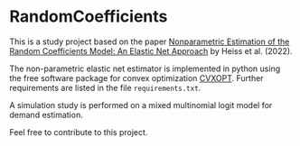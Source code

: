 # RandomCoefficients

This is a study project based on the paper  [Nonparametric Estimation of the Random Coefficients Model: 
An Elastic Net Approach](https://www.sciencedirect.com/science/article/pii/S0304407621000178) by Heiss et al. (2022).

The non-parametric elastic net estimator is implemented in python using the free software package for 
convex optimization [CVXOPT](https://cvxopt.org).
Further requirements are listed in the file `requirements.txt`.

A simulation study is performed on a mixed multinomial logit model for demand estimation.

Feel free to contribute to this project.
